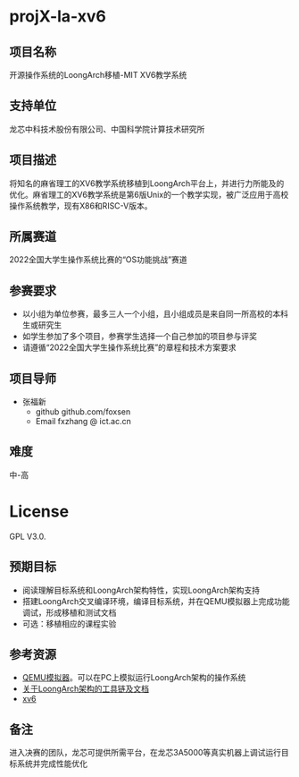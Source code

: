 # projX-la-xv6

## 项目名称

开源操作系统的LoongArch移植-MIT XV6教学系统

## 支持单位

龙芯中科技术股份有限公司、中国科学院计算技术研究所

## 项目描述

将知名的麻省理工的XV6教学系统移植到LoongArch平台上，并进行力所能及的优化。麻省理工的XV6教学系统是第6版Unix的一个教学实现，被广泛应用于高校操作系统教学，现有X86和RISC-V版本。

## 所属赛道

2022全国大学生操作系统比赛的“OS功能挑战”赛道

## 参赛要求

* 以小组为单位参赛，最多三人一个小组，且小组成员是来自同一所高校的本科生或研究生
* 如学生参加了多个项目，参赛学生选择一个自己参加的项目参与评奖
* 请遵循“2022全国大学生操作系统比赛”的章程和技术方案要求

## 项目导师

* 张福新 
    - github github.com/foxsen
    - Email  fxzhang @ ict.ac.cn

## 难度

中-高

# License

GPL V3.0.

## 预期目标

* 阅读理解目标系统和LoongArch架构特性，实现LoongArch架构支持
* 搭建LoongArch交叉编译环境，编译目标系统，并在QEMU模拟器上完成功能调试，形成移植和测试文档
* 可选：移植相应的课程实验

## 参考资源

* [QEMU模拟器](https://github.com/yangxiaojuan-loongson/qemu/blob/tcg-dev/target/loongarch/README)。可以在PC上模拟运行LoongArch架构的操作系统
* [关于LoongArch架构的工具链及文档](https://github.com/loongson)
* [xv6](https://github.com/mit-pdos/xv6-public)

## 备注

进入决赛的团队，龙芯可提供所需平台，在龙芯3A5000等真实机器上调试运行目标系统并完成性能优化

